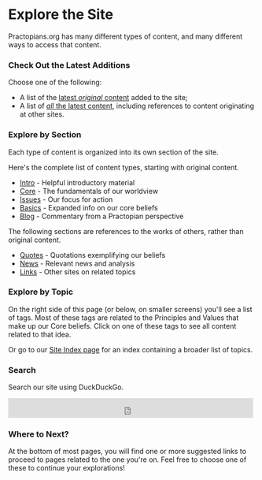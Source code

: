# Explore the Site

Practopians.org has many different types of content, and many different ways to access that content. 

### Check Out the Latest Additions

Choose one of the following:

* A list of the [latest *original* content](latest-original-content.html) added to the site;
* A list of [*all* the latest content](latest-content.html), including references to content originating at other sites. 

### Explore by Section

Each type of content is organized into its own section of the site.

Here's the complete list of content types, starting with original content. 

<ul>
<li><a href="../intro/index.html">Intro</a> - Helpful introductory material</li>
<li><a href="../core/index.html">Core</a> - The fundamentals of our worldview</li>
<li><a href="../issues/index.html">Issues</a> - Our focus for action</li>
<li><a href="../basics/index.html">Basics</a> - Expanded info on our core beliefs</li>
<li><a href="../blog/index.html">Blog</a> - Commentary from a Practopian perspective</li>
</ul>

The following sections are references to the works of others, rather than original content. 

<ul>
<li><a href="../quotes/index.html">Quotes</a> - Quotations exemplifying our beliefs</li>
<li><a href="../news/index.html">News</a> - Relevant news and analysis</li>
<li><a href="../links/index.html">Links</a> - Other sites on related topics</li>
</ul>

### Explore by Topic

On the right side of this page (or below, on smaller screens) you'll see a list of tags. Most of these tags are related to the Principles and Values that make up our Core beliefs. Click on one of these tags to see all content related to that idea. 

Or go to our [Site Index page](site-index.html) for an index containing a broader list of topics. 

### Search

Search our site using DuckDuckGo. 

<iframe src="https://duckduckgo.com/search.html?width=440&site=practopians.org&kn=1&prefill=Search Practopians.org" style="overflow:hidden;margin:0;padding:0;width:498px;height:40px;" frameborder="0"></iframe>

### Where to Next?

At the bottom of most pages, you will find one or more suggested links to proceed to pages related to the one you're on. Feel free to choose one of these to continue your explorations!

[basics]: ../basics/index.html
[blog]:   ../blog/index.html
[core]:   ../core/index.html
[intro]:  ../intro/index.html
[issues]: ../issues/index.html
[links]:  ../links/index.html
[news]:   ../news/index.html
[quotes]: ../quotes/index.html
